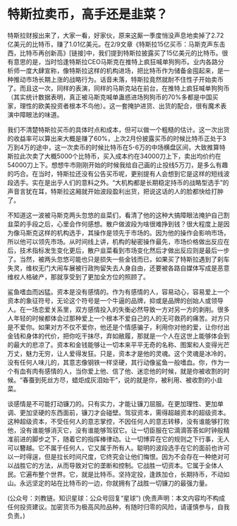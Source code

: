 # 特斯拉卖币，高手还是韭菜？

特斯拉财报出来了，大家一看，好家伙，原来这厮一季度悄没声息地卖掉了2.72亿美元的比特币，赚了1.01亿美元。在2/9文章《特斯拉15亿买币：马斯克声东击西，比特币再创新高》\[链接\]中，我们提到特斯拉披露买了15亿美元的比特币。很有意思的是，当时恰逢特斯拉CEO马斯克在推特上疯狂喊单狗狗币。业内各路分析师一度大肆宣称，像特斯拉这样的机构进场，把比特币作为储备金囤起来，是一种推动市场长期上涨的战略行为。话音未落，特斯拉竟然就耐不住性子开始卖币了。而且这一次，同样的表演，同样的马斯克站在前台，在推特上疯狂喊单狗狗币（其实统计数据表明，真正被马斯克喊单蛊惑进场狗狗币的70%多都是中国买家，理性的欧美投资者根本不鸟他）。这一套掩护进货、出货的配合，很有魔术表演中障眼法的味道。

我们不清楚特斯拉买币的具体时点和成本，但可以做一个粗糙的估计。这一次出货的收益率可以算出来大概是赚了60%，上次2月份披露买币的时候比特币正处于3万到4万的途中，这一次卖币的时候比特币在5-6万的中场横盘区间，大致推算特斯拉此次卖了大概5000个比特币，买入成本约在34000刀上下，卖出均价约在54000刀上下。想想牛市刚刚开始的时候我给自己画的止投线5万刀，是多么有趣的巧合。在当时，特斯拉还没有公告买币呢，更别提有人会想到它是这样的短线波段选手。实在是出乎人们的意料之外。“大机构都是长期稳定持币的战略型选手”的声音言犹在耳，特斯拉这厢就开始波段盈利出货，把说这话的人的脸都快给打肿了。

不知道这一波被马斯克两头忽悠的韭菜们，看清了他的这种大搞障眼法掩护自己割韭菜的手段之后，心里会作何感想。散户做波段为啥很难挣到钱？很大程度上是因为像马斯克这样的机构选手，其操作是领先于市场的。因为他的操作会影响市场，所以他可以领先市场。从时间线上讲，机构的秘密操作最先，市场价格做出反应在后，技术指标发生变化更后，散户韭菜看到市场变化然后才做出反应则是最后一步了。当然，被两头忽悠可能也只是损失一些金钱而已，如果买了特斯拉遇到了刹车失灵，维权无门大闹车展被行政拘留失去人身自由，还要被各路自媒体写成是恶意维权人格破产，那就享受到了更加全方位的照顾了。

鲨鱼嗜血而凶猛。资本是没有感情的。作为有感情的人，容易动心，容易爱上一个资本的象征符号，无论这个符号是一个牛逼的品牌，抑或是品牌的创始人或领导人。在一场恋爱关系里，双方感情投入的失衡必然导致一方对另一方的剥削。很多人年轻的时候都体会过那种爱上一个根本不爱自己的人的无可救药的痛苦。对方只是不爱你。如果对方不仅不爱你，他还是个情感骗子，利用你对他的爱，让你付出金钱和身体的代价，把你吃干抹尽，弃如敝履，那就是一个人在这世上能够体会到的最大的悲凉了。资本和金钱能够让一切本来平平无奇的名称、图案和人变得光芒万丈，魅力无穷，让人爱得发狂。只是，资本才是他的灵魂。这个灵魂是冰冷的，没有任何人味儿的，其意志像钢铁一样坚硬，其行动像鲨鱼一般嗜血。你，作为一个有血有肉有感情的人，当你爱上他、信了他、迷恋他的时候，就是你被收割的时候。“春蚕到死丝方尽，蜡炬成灰泪始干”，说的就是你，被利用、被收割的小韭菜。

谈感情是不可能打动镰刀的。只有实力，才能让镰刀屈服。在更加理性、更加单调、更加坚硬的东西面前，镰刀才会碰壁。驾驭资本，需得超越资本的超级资本。这种超级资本，不受任何人的意志掌控，不因任何人的意志转移，没有谁能够打败他，没有谁能够消灭它，没有谁能够驾驭它。让一切臣服在它滴滴答答如时钟般精准前进的脚步之下，随着它的指挥棒律动。让一切博弈在它的规则之下行事，无人可以簪越。它不属于任何人，它又属于所有人。聪明的波段选手在它的面前也许可以一时得逞，但是拉长时间尺度，它终究会让他们悔恨。因为不会存在一种绝对可以战胜它的方法，从而导致对它的垄断和控制。它战胜一切资本。它属于全体人民。它遍布整个世界。它，就是比特币。坚持定投，逢跌加仓，长期持币，不动如山。永远坚定的站在比特币的一边，你就拥有了战胜一切镰刀的最强力量。

\(公众号：刘教链。知识星球：公众号回复“星球”\)  \(免责声明：本文内容均不构成任何投资建议。加密货币为极高风险品种，有随时归零的风险，请谨慎参与，自我负责。\)

